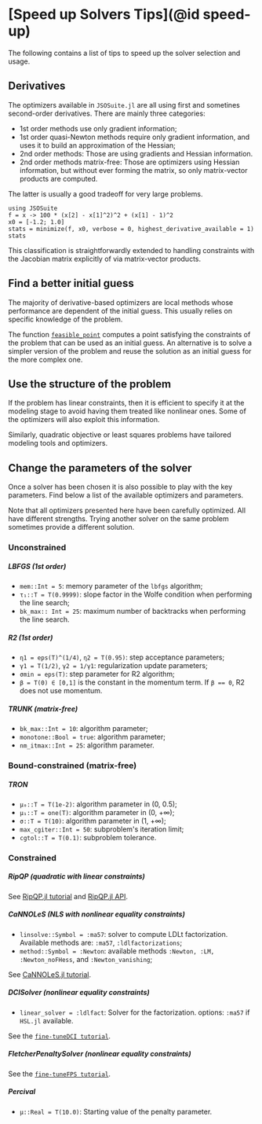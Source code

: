 # [Speed up Solvers Tips](@id speed-up)

The following contains a list of tips to speed up the solver selection and usage.

## Derivatives

The optimizers available in `JSOSuite.jl` are all using first and sometines second-order derivatives. There are mainly three categories:
- 1st order methods use only gradient information;
- 1st order quasi-Newton methods require only gradient information, and uses it to build an approximation of the Hessian;
- 2nd order methods: Those are using gradients and Hessian information.
- 2nd order methods matrix-free: Those are optimizers using Hessian information, but without ever forming the matrix, so only matrix-vector products are computed.

The latter is usually a good tradeoff for very large problems.

```@example
using JSOSuite
f = x -> 100 * (x[2] - x[1]^2)^2 + (x[1] - 1)^2
x0 = [-1.2; 1.0]
stats = minimize(f, x0, verbose = 0, highest_derivative_available = 1)
stats
```

This classification is straightforwardly extended to handling constraints with the Jacobian matrix explicitly of via matrix-vector products.

## Find a better initial guess

The majority of derivative-based optimizers are local methods whose performance are dependent of the initial guess. 
This usually relies on specific knowledge of the problem.

The function [`feasible_point`](@ref) computes a point satisfying the constraints of the problem that can be used as an initial guess. 
An alternative is to solve a simpler version of the problem and reuse the solution as an initial guess for the more complex one.

## Use the structure of the problem

If the problem has linear constraints, then it is efficient to specify it at the modeling stage to avoid having them treated like nonlinear ones.
Some of the optimizers will also exploit this information.

Similarly, quadratic objective or least squares problems have tailored modeling tools and optimizers.

## Change the parameters of the solver

Once a solver has been chosen it is also possible to play with the key parameters. Find below a list of the available optimizers and parameters.

Note that all optimizers presented here have been carefully optimized. All have different strengths. Trying another solver on the same problem sometimes provide a different solution.

### Unconstrained

##### LBFGS (1st order)

- `mem::Int = 5`: memory parameter of the `lbfgs` algorithm;
- `τ₁::T = T(0.9999)`: slope factor in the Wolfe condition when performing the line search;
- `bk_max:: Int = 25`: maximum number of backtracks when performing the line search.

##### R2 (1st order)

- `η1 = eps(T)^(1/4)`, `η2 = T(0.95)`: step acceptance parameters;
- `γ1 = T(1/2)`, `γ2 = 1/γ1`: regularization update parameters;
- `σmin = eps(T)`: step parameter for R2 algorithm;
- `β = T(0) ∈ [0,1]` is the constant in the momentum term. If `β == 0`, R2 does not use momentum.

##### TRUNK (matrix-free)

- `bk_max::Int = 10`: algorithm parameter;
- `monotone::Bool = true`: algorithm parameter;
- `nm_itmax::Int = 25`: algorithm parameter.

### Bound-constrained (matrix-free)

##### TRON

- `μ₀::T = T(1e-2)`: algorithm parameter in (0, 0.5);
- `μ₁::T = one(T)`: algorithm parameter in (0, +∞);
- `σ::T = T(10)`: algorithm parameter in (1, +∞);
- `max_cgiter::Int = 50`: subproblem's iteration limit;
- `cgtol::T = T(0.1)`: subproblem tolerance.

### Constrained

##### RipQP (quadratic with linear constraints)

See [RipQP.jl tutorial](https://jso.dev/tutorials/introduction-to-ripqp/) and [RipQP.jl API](https://jso.dev/RipQP.jl/stable/API/).

##### CaNNOLeS (NLS with nonlinear equality constraints)

- `linsolve::Symbol = :ma57`: solver to compute LDLt factorization. Available methods are: `:ma57`, `:ldlfactorizations`;
- `method::Symbol = :Newton`: available methods `:Newton, :LM, :Newton_noFHess`, and `:Newton_vanishing`;

See [CaNNOLeS.jl tutorial](https://jso.dev/CaNNOLeS.jl/dev/tutorial/).

##### DCISolver (nonlinear equality constraints)

- `linear_solver = :ldlfact`: Solver for the factorization. options: `:ma57` if `HSL.jl` available.

See the [`fine-tuneDCI tutorial`](https://jso.dev/DCISolver.jl/dev/fine-tuneDCI/).

##### FletcherPenaltySolver (nonlinear equality constraints)

See the [`fine-tuneFPS tutorial`](https://jso.dev/FletcherPenaltySolver.jl/dev/fine-tuneFPS/).

##### Percival

- `μ::Real = T(10.0)`: Starting value of the penalty parameter.
